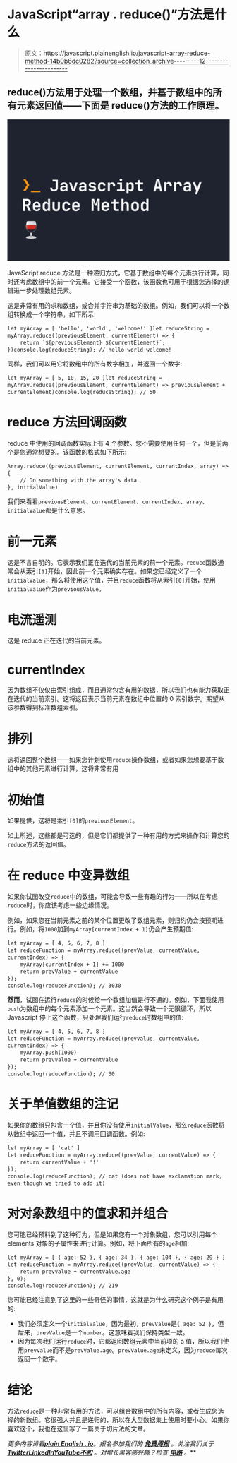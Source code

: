 # JavaScript“array . reduce()”方法是什么

> 原文：<https://javascript.plainenglish.io/javascript-array-reduce-method-14b0b6dc0282?source=collection_archive---------12----------------------->

## reduce()方法用于处理一个数组，并基于数组中的所有元素返回值——下面是 reduce()方法的工作原理。

![](img/49144efc8a9b7b5f054b96397cce4fb4.png)

JavaScript reduce 方法是一种递归方式，它基于数组中的每个元素执行计算，同时还考虑数组中的前一个元素。它接受一个函数，该函数也可用于根据您选择的逻辑进一步处理数组元素。

这是非常有用的求和数组，或合并字符串为基础的数组。例如，我们可以将一个数组转换成一个字符串，如下所示:

```
let myArray = [ 'hello', 'world', 'welcome!' ]let reduceString = myArray.reduce((previousElement, currentElement) => {
    return `${previousElement} ${currentElement}`;
})console.log(reduceString); // hello world welcome!
```

同样，我们可以用它将数组中的所有数字相加，并返回一个数字:

```
let myArray = [ 5, 10, 15, 20 ]let reduceString = myArray.reduce((previousElement, currentElement) => previousElement + currentElement)console.log(reduceString); // 50
```

# reduce 方法回调函数

reduce 中使用的回调函数实际上有 4 个参数。您不需要使用任何一个，但是前两个是您通常想要的。该函数的格式如下所示:

```
Array.reduce((previousElement, currentElement, currentIndex, array) => {
    // Do something with the array's data
}, initialValue)
```

我们来看看`previousElement`、`currentElement`、`currentIndex`、`array`、`initialValue`都是什么意思。

# 前一元素

这是不言自明的。它表示我们正在迭代的当前元素的前一个元素。`reduce`函数通常会从索引`[1]`开始，因此前一个元素确实存在。如果您已经定义了一个`initialValue`，那么将使用这个值，并且`reduce`函数将从索引`[0]`开始，使用`initialValue`作为`previousValue`。

# 电流遥测

这是 reduce 正在迭代的当前元素。

# currentIndex

因为数组不仅仅由索引组成，而且通常包含有用的数据，所以我们也有能力获取正在迭代的当前索引。这将返回表示当前元素在数组中位置的 0 索引数字。期望从该参数得到标准数组索引。

# 排列

这将返回整个数组——如果您计划使用`reduce`操作数组，或者如果您想要基于数组中的其他元素进行计算，这将非常有用

# 初始值

如果提供，这将是索引`[0]`的`previousElement`。

如上所述，这些都是可选的，但是它们都提供了一种有用的方式来操作和计算您的`reduce`方法的返回值。

# 在 reduce 中变异数组

如果你试图改变`reduce`中的数组，可能会导致一些有趣的行为——所以在考虑`reduce`时，你应该考虑一些边缘情况。

例如，如果您在当前元素之前的某个位置更改了数组元素，则归约仍会按预期进行。例如，将`1000`加到`myArray[currentIndex + 1]`仍会产生预期值:

```
let myArray = [ 4, 5, 6, 7, 8 ]
let reduceFunction = myArray.reduce((prevValue, currentValue, currentIndex) => {
    myArray[currentIndex + 1] += 1000
    return prevValue + currentValue
});
console.log(reduceFunction); // 3030
```

**然而**，试图在运行`reduce`的时候给一个数组加值是行不通的。例如，下面我使用`push`为数组中的每个元素添加一个元素。这当然会导致一个无限循环，所以 Javascript 停止这个函数，只处理我们运行`reduce`时数组中的值:

```
let myArray = [ 4, 5, 6, 7, 8 ]
let reduceFunction = myArray.reduce((prevValue, currentValue, currentIndex) => {
    myArray.push(1000)
    return prevValue + currentValue
});
console.log(reduceFunction); // 30
```

# 关于单值数组的注记

如果你的数组只包含一个值，并且你没有使用`initialValue`，那么`reduce`函数将从数组中返回一个值，并且不调用回调函数。例如:

```
let myArray = [ 'cat' ]
let reduceFunction = myArray.reduce((prevValue, currentValue) => {
    return currentValue + '!'
});
console.log(reduceFunction); // cat (does not have exclamation mark, even though we tried to add it)
```

# 对对象数组中的值求和并组合

您可能已经预料到了这种行为，但是如果您有一个对象数组，您可以引用每个 elements 对象的子属性来进行计算。例如，将下面所有的`age`相加:

```
let myArray = [ { age: 52 }, { age: 34 }, { age: 104 }, { age: 29 } ]
let reduceFunction = myArray.reduce((prevValue, currentValue) => {
    return prevValue + currentValue.age
}, 0);
console.log(reduceFunction); // 219
```

您可能已经注意到了这里的一些奇怪的事情，这就是为什么研究这个例子是有用的:

*   我们必须定义一个`initialValue`，因为最初，`prevValue`是`{ age: 52 }`，但后来，`prevValue`是一个`number`。这意味着我们保持类型一致。
*   因为每次我们运行`reduce`时，它都返回数组元素中当前项的 a 值，所以我们使用`prevValue`而不是`prevValue.age`。`prevValue.age`未定义，因为`reduce`每次返回一个数字。

# 结论

方法`reduce`是一种非常有用的方法，可以组合数组中的所有内容，或者生成您选择的新数组。它很强大并且是递归的，所以在大型数据集上使用时要小心。如果你喜欢这个，我也在这里写了一篇关于切片法的文章。

*更多内容请看*[***plain English . io***](https://plainenglish.io/)*。报名参加我们的* [***免费周报***](http://newsletter.plainenglish.io/) *。关注我们关于*[***Twitter***](https://twitter.com/inPlainEngHQ)[***LinkedIn***](https://www.linkedin.com/company/inplainenglish/)*[***YouTube***](https://www.youtube.com/channel/UCtipWUghju290NWcn8jhyAw)*[***不和***](https://discord.gg/GtDtUAvyhW) *。对增长黑客感兴趣？检查* [***电路***](https://circuit.ooo/) *。***
